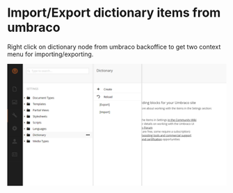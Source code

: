 # Import/Export dictionary items from umbraco
Right click on dictionary node from umbraco backoffice to get two context menu for importing/exporting.

![alt text](Images/screenshot.png)